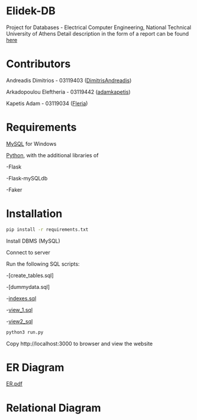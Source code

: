 # Elidek-DB
Project for Databases - Electrical Computer Engineering, National Technical University of Athens
Detail description in the form of a report can be found [here](https://github.com/Fleria/Elidek-DB/tree/main/Documents)


# Contributors
Andreadis Dimitrios - 03119403 ([DimitrisAndreadis](https://github.com/DimitrisAndreadis)) 

Arkadopoulou Eleftheria - 03119442 ([adamkapetis](https://github.com/adamkapetis)) 

Kapetis Adam - 03119034 ([Fleria](https://github.com/Fleria))


# Requirements

[MySQL](https://www.mysql.com/) for Windows

[Python](https://www.python.org/downloads/), with the additional libraries of 

-Flask

-Flask-mySQLdb

-Faker


# Installation
```bash
pip install -r requirements.txt
```

Install DBMS (MySQL)

Connect to server

Run the following SQL scripts:

-[create_tables.sql]

-[dummydata.sql]

-[indexes.sql](https://github.com/Fleria/Elidek-DB/blob/main/SQL_scripts/indexes.sql)

-[view_1.sql](https://github.com/Fleria/Elidek-DB/blob/main/SQL_scripts/view_1.sql)

-[view2_sql](https://github.com/Fleria/Elidek-DB/blob/main/SQL_scripts/view_2.sql)

```bash
python3 run.py
```

Copy http://localhost:3000 to browser and view the website


# ER Diagram
[ER.pdf](https://github.com/Fleria/Elidek-DB/files/8835586/ER.pdf)

# Relational Diagram



